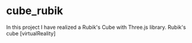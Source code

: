 cube_rubik
==========
In this project I have realized a Rubik's Cube with Three.js library. 
Rubik's cube [virtualReality]
